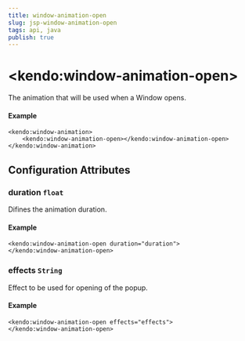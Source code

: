 ```yaml
---
title: window-animation-open
slug: jsp-window-animation-open
tags: api, java
publish: true
---
```


# \<kendo:window-animation-open\>

The animation that will be used when a Window opens.

#### Example
    <kendo:window-animation>
        <kendo:window-animation-open></kendo:window-animation-open>
    </kendo:window-animation>

## Configuration Attributes

### duration `float`

Difines the animation duration.

#### Example
    <kendo:window-animation-open duration="duration">
    </kendo:window-animation-open>

### effects `String`

Effect to be used for opening of the popup.

#### Example
    <kendo:window-animation-open effects="effects">
    </kendo:window-animation-open>

